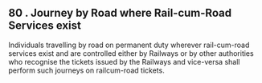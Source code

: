 ## 80 . Journey by Road where Rail-cum-Road Services exist

Individuals travelling by road on permanent duty wherever rail-cum-road services exist and are controlled either by Railways or by other authorities who recognise the tickets issued by the Railways and vice-versa shall perform such journeys on railcum-road tickets.
